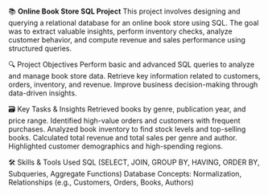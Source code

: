 📚 **Online Book Store SQL Project**
This project involves designing and querying a relational database for an online book store using SQL. The goal was to extract valuable insights, perform inventory checks, analyze customer behavior, and compute revenue and sales performance using structured queries.

🔍 Project Objectives
Perform basic and advanced SQL queries to analyze and manage book store data.
Retrieve key information related to customers, orders, inventory, and revenue.
Improve business decision-making through data-driven insights.

🗃️ Key Tasks & Insights
Retrieved books by genre, publication year, and price range.
Identified high-value orders and customers with frequent purchases.
Analyzed book inventory to find stock levels and top-selling books.
Calculated total revenue and total sales per genre and author.
Highlighted customer demographics and high-spending regions.

🛠️ Skills & Tools Used
SQL (SELECT, JOIN, GROUP BY, HAVING, ORDER BY, Subqueries, Aggregate Functions)
Database Concepts: Normalization, Relationships (e.g., Customers, Orders, Books, Authors)
